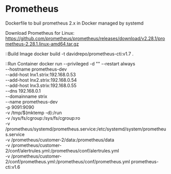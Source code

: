 # Prometheus
Dockerfile to buil prometheus 2.x in Docker managed by systemd 

Download Prometheus for Linux: 
https://github.com/prometheus/prometheus/releases/download/v2.28.1/prometheus-2.28.1.linux-amd64.tar.gz


::Build Image
docker build -t davidrepo/prometheus-cti:v1.7 .

::Run Container
docker run --privileged -d "\"
		   --restart always \
		   --hostname prometheus-dev \
		   --add-host lnx1.strix:192.168.0.53 \
		   --add-host lnx2.strix:192.168.0.54 \
		   --add-host lnx3.strix:192.168.0.55 \
		   --dns 192.168.0.1 \
		   --domainname strix \
		   --name prometheus-dev \
		   -p 9091:9090 \
		   -v /tmp/$(mktemp -d):/run \
		   -v /sys/fs/cgroup:/sys/fs/cgroup:ro \
		   -v /prometheus/systemd/prometheus.service:/etc/systemd/system/prometheus.service \
		   -v /prometheus/customer-2/data:/prometheus/data \
		   -v /prometheus/customer-2/conf/alertrules.yml:/prometheus/conf/alertrules.yml \
		   -v /prometheus/customer-2/conf/prometheus.yml:/prometheus/conf/prometheus.yml prometheus-cti:v1.6

